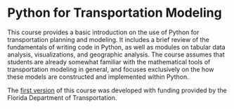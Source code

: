 
# Python for Transportation Modeling

This course provides a basic introduction on the use of Python for
transportation planning and modeling.  It includes a brief review
of the fundamentals of writing code in Python, as well as modules
on tabular data analysis, visualizations, and geographic analysis.
The course assumes that students are already somewhat familiar with
the mathematical tools of transportation modeling in general, and
focuses exclusively on the how these models are constructed and
implemented within Python.


The [first version](http://www.fsutmsonline.net/fdot-python/fdot-python-html/index.html) 
of this course was developed with funding provided by the Florida 
Department of Transportation.

